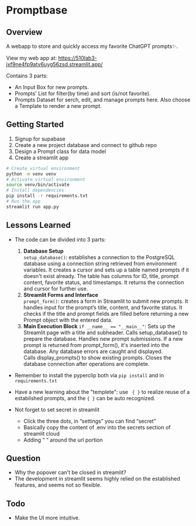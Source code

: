 # Promptbase
## Overview
A webapp to store and quickly access my favorite ChatGPT prompts✨.

View my web app at: https://510lab3-jxf9ne4fp9atv6uyg56zsd.streamlit.app/

Contains 3 parts: 
- An Input Box for new prompts.
- Prompts' List for filter(by time) and sort (is/not favorite).
- Prompts Dataset for serch, edit, and manage prompts here. Also choose a Template to render a new prompt.

## Getting Started
1. Signup for supabase
2. Create a new project database and connect to github repo
3. Design a Prompt class for data model
4. Create a streamlit app
```bash
# Create virtual environment
python -m venv venv
# Activate virtual environment
source venv/bin/activate
# Install dependencies
pip install -r requirements.txt
# Run the app
streamlit run app.py
```

## Lessons Learned
- The code can be divided into 3 parts: 
    1. __Database Setup__  
```setup_database()```: establishes a connection to the PostgreSQL database using a connection string retrieved from environment variables. It creates a cursor and sets up a table named prompts if it doesn't exist already. The table has columns for ID, title, prompt content, favorite status, and timestamps. It returns the connection and cursor for further use.
    2. __Streamlit Forms and Interface__  
```prompt_form()```: creates a form in Streamlit to submit new prompts. It handles input for the prompt’s title, content, and favorite status. It checks if the title and prompt fields are filled before returning a new Prompt object with the entered data.
    3. __Main Execution Block__
```if __name__ == "__main__"```:
Sets up the Streamlit page with a title and subheader.
Calls setup_database() to prepare the database.
Handles new prompt submissions. If a new prompt is returned from prompt_form(), it's inserted into the database. Any database errors are caught and displayed.  
Calls display_prompts() to show existing prompts.
Closes the database connection after operations are complete.

- Remember to install the pyperclip both via ```pip install``` and in ```requirements.txt```
- Have a new learning about the "templete": use ``` { }``` to realize reuse of a established prompts, and the ```{ }``` can be auto recognized.
- Not forget to set secret in streamlit
    
    - Click the three dots, in “settings” you can find “secret”  
    - Basically copy the content of .env into the secrets section of streamlit cloud  
    - Adding “ “ around the url portion


## Question
- Why the popover can't be closed in streamlit?
- The development in streamlit seems highly relied on the established features, and seems not so flexible.
## Todo
- Make the UI more intuitive.